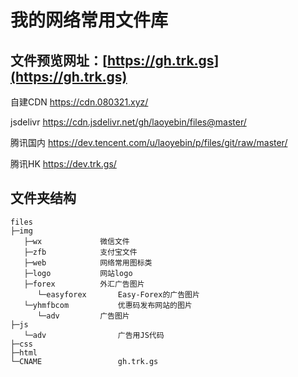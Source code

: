# 我的网络常用文件库

## 文件预览网址：[https://gh.trk.gs](https://gh.trk.gs)

自建CDN		https://cdn.080321.xyz/

jsdelivr			https://cdn.jsdelivr.net/gh/laoyebin/files@master/

腾讯国内		https://dev.tencent.com/u/laoyebin/p/files/git/raw/master/

腾讯HK			https://dev.trk.gs/

## 文件夹结构

```
files
├─img
   ├─wx    			微信文件
   ├─zfb   			支付宝文件
   ├─web   			网络常用图标类
   ├─logo  			网站logo
   ├─forex 			外汇广告图片
      └─easyforex		Easy-Forex的广告图片
   └─yhmfbcom			优惠码发布网站的图片
      └─adv			广告图片
├─js
   └─adv				广告用JS代码
├─css
├─html
└─CNAME					gh.trk.gs
```

